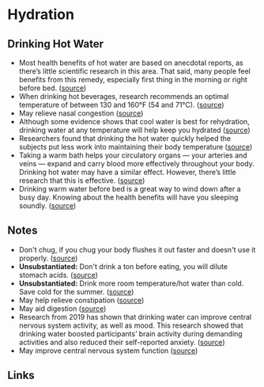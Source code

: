 # Hydration

## Drinking Hot Water

- Most health benefits of hot water are based on anecdotal reports, as there’s little scientific research in this area. That said, many people feel benefits from this remedy, especially first thing in the morning or right before bed. ([source](https://www.healthline.com/health/benefits-of-drinking-hot-water#:~:text=most%20health%20benefits%20of%20hot%20water%20are%20based%20on%20anecdotal%20reports%2C%20as%20there%E2%80%99s%20little%20scientific%20research%20in%20this%20area.%20that%20said%2C%20many%20people%20feel%20benefits%20from%20this%20remedy%2C%20especially%20first%20thing%20in%20the%20morning%20or%20right%20before%20bed.))
- When drinking hot beverages, research recommends an optimal temperature of between 130 and 160°F (54 and 71°C). ([source](https://www.healthline.com/health/benefits-of-drinking-hot-water#:~:text=when%20drinking%20hot%20beverages%2C%20researchtrusted%20source%20recommends%20an%20optimal%20temperature%20of%20between%20130%20and%20160%C2%B0f%20(54%20and%2071%C2%B0c).))
- May relieve nasal congestion ([source](https://www.healthline.com/health/benefits-of-drinking-hot-water#:~:text=may%20relieve%20nasal%20congestion))
- Although some evidence shows that cool water is best for rehydration, drinking water at any temperature will help keep you hydrated ([source](https://www.healthline.com/health/benefits-of-drinking-hot-water#:~:text=although%20some%20evidencetrusted%20source%20shows%20that%20cool%20water%20is%20best%20for%20rehydration%2C%20drinking%20water%20at%20any%20temperature%20will%20help%20keep%20you%20hydrated))
- Researchers found that drinking the hot water quickly helped the subjects put less work into maintaining their body temperature ([source](https://www.healthline.com/health/benefits-of-drinking-hot-water#:~:text=researchers%20found%20that%20drinking%20the%20hot%20water%20quickly%20helped%20the%20subjects%20put%20less%20work%20into%20maintaining%20their%20body%20temperature))
- Taking a warm bath helps your circulatory organs — your arteries and veins — expand and carry blood more effectively throughout your body.  Drinking hot water may have a similar effect. However, there’s little research that this is effective. ([source](https://www.healthline.com/health/benefits-of-drinking-hot-water#:~:text=Taking%20a%20warm,this%20is%20effective.))
- Drinking warm water before bed is a great way to wind down after a busy day. Knowing about the health benefits will have you sleeping soundly. ([source](www.healthline.com/health/benefits-of-drinking-hot-water#:~:text=drinking%20warm%20water%20before%20bed%20is%20a%20great%20way%20to%20wind%20down%20after%20a%20busy%20day.%20knowing%20about%20the%20health%20benefits%20will%20have%20you%20sleeping%20soundly.))

## Notes

- Don't chug, if you chug your body flushes it out faster and doesn't use it properly. ([source](https://www.reddit.com/r/fatFIRE/comments/m0fht9/how_to_age_better/#:~:text=Don't%20chug%2C%20if%20you%20chug%20your%20body%20flushes%20it%20out%20faster%20and%20doesn't%20use%20it%20properly.))
- **Unsubstantiated:** Don't drink a ton before eating, you will dilute stomach acids. ([source](https://www.reddit.com/r/fatFIRE/comments/m0fht9/how_to_age_better/#:~:text=Don't%20drink%20a%20ton%20before%20eating%2C%20you%20will%20dilute%20stomach%20acids.))
- **Unsubstantiated:** Drink more room temperature/hot water than cold. Save cold for the summer. ([source](https://www.reddit.com/r/fatFIRE/comments/m0fht9/how_to_age_better/#:~:text=Drink%20more%20room%20temperature%2Fhot%20water%20than%20cold.%20Save%20cold%20for%20the%20summer.))
- May help relieve constipation ([source](https://www.healthline.com/health/benefits-of-drinking-hot-water#:~:text=may%20help%20relieve%20constipation))
- May aid digestion ([source](https://www.healthline.com/health/benefits-of-drinking-hot-water#:~:text=may%20aid%20digestion))
- Research from 2019 has shown that drinking water can improve central nervous system activity, as well as mood.  This research showed that drinking water boosted participants’ brain activity during demanding activities and also reduced their self-reported anxiety. ([source](https://www.healthline.com/health/benefits-of-drinking-hot-water#:~:text=Research%20from,reported%20anxiety.))
- May improve central nervous system function ([source](https://www.healthline.com/health/benefits-of-drinking-hot-water#:~:text=may%20improve%20central%20nervous%20system%20function))

## Links
